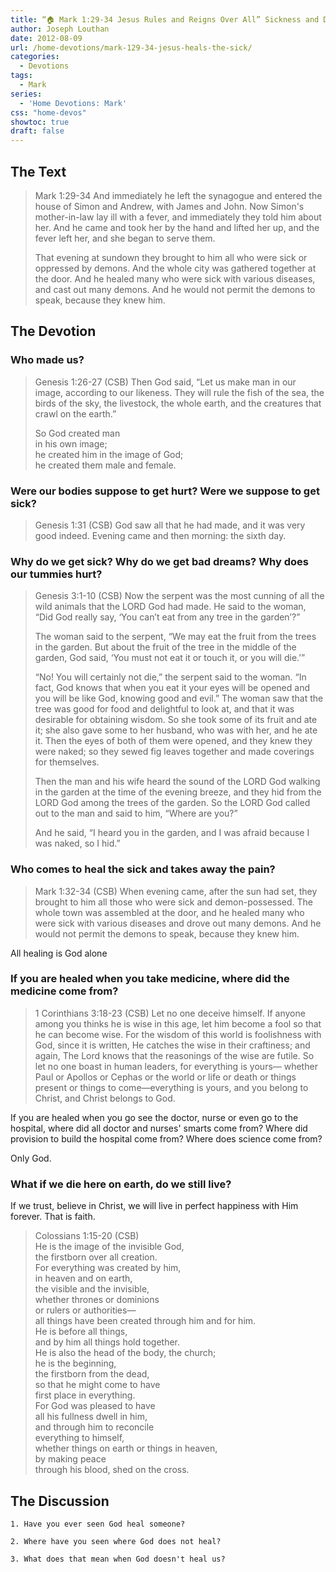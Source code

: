 ```yaml
---
title: “🏠 Mark 1:29-34 Jesus Rules and Reigns Over All” Sickness and Disease
author: Joseph Louthan
date: 2012-08-09
url: /home-devotions/mark-129-34-jesus-heals-the-sick/
categories:
  - Devotions
tags:
  - Mark
series:
  - 'Home Devotions: Mark'
css: "home-devos"
showtoc: true
draft: false
---
```


## The Text

>Mark 1:29-34 And immediately he left the synagogue and entered the house of Simon and Andrew, with James and John. Now Simon's mother-in-law lay ill with a fever, and immediately they told him about her. And he came and took her by the hand and lifted her up, and the fever left her, and she began to serve them.
>
>That evening at sundown they brought to him all who were sick or oppressed by demons. And the whole city was gathered together at the door. And he healed many who were sick with various diseases, and cast out many demons. And he would not permit the demons to speak, because they knew him.

## The Devotion

### Who made us?
  
>Genesis 1:26-27 (CSB) Then God said, “Let us make man in our image, according to our likeness. They will rule the fish of the sea, the birds of the sky, the livestock, the whole earth, and the creatures that crawl on the earth.”
>
>So God created man  
>in his own image;  
>he created him in the image of God;  
>he created them male and female.

### Were our bodies suppose to get hurt? Were we suppose to get sick?
  
>Genesis 1:31 (CSB) God saw all that he had made, and it was very good indeed. Evening came and then morning: the sixth day.

### Why do we get sick? Why do we get bad dreams? Why does our tummies hurt?

>Genesis 3:1-10 (CSB) Now the serpent was the most cunning of all the wild animals that the LORD God had made. He said to the woman, “Did God really say, ‘You can’t eat from any tree in the garden’?”
>
>The woman said to the serpent, “We may eat the fruit from the trees in the garden. But about the fruit of the tree in the middle of the garden, God said, ‘You must not eat it or touch it, or you will die.’”
>
>“No! You will certainly not die,” the serpent said to the woman. “In fact, God knows that when you eat it your eyes will be opened and you will be like God, knowing good and evil.” The woman saw that the tree was good for food and delightful to look at, and that it was desirable for obtaining wisdom. So she took some of its fruit and ate it; she also gave some to her husband, who was with her, and he ate it. Then the eyes of both of them were opened, and they knew they were naked; so they sewed fig leaves together and made coverings for themselves.
>
>Then the man and his wife heard the sound of the LORD God walking in the garden at the time of the evening breeze, and they hid from the LORD God among the trees of the garden. So the LORD God called out to the man and said to him, “Where are you?”
>
>And he said, “I heard you in the garden, and I was afraid because I was naked, so I hid.”

### Who comes to heal the sick and takes away the pain?
  
>Mark 1:32-34 (CSB) When evening came, after the sun had set, they brought to him all those who were sick and demon-possessed. The whole town was assembled at the door, and he healed many who were sick with various diseases and drove out many demons. And he would not permit the demons to speak, because they knew him.

All healing is God alone

### If you are healed when you take medicine, where did the medicine come from?

>1 Corinthians 3:18-23 (CSB) Let no one deceive himself. If anyone among you thinks he is wise in this age, let him become a fool so that he can become wise. For the wisdom of this world is foolishness with God, since it is written, He catches the wise in their craftiness; and again, The Lord knows that the reasonings of the wise are futile. So let no one boast in human leaders, for everything is yours— whether Paul or Apollos or Cephas or the world or life or death or things present or things to come—everything is yours, and you belong to Christ, and Christ belongs to God.

If you are healed when you go see the doctor, nurse or even go to the hospital, where did all doctor and nurses' smarts come from? Where did provision to build the hospital come from? Where does science come from?

Only God.

### What if we die here on earth, do we still live?
  
If we trust, believe in Christ, we will live in perfect happiness with Him forever. That is faith.

>Colossians 1:15-20 (CSB)  
>He is the image of the invisible God,  
>the firstborn over all creation.  
>For everything was created by him,  
>in heaven and on earth,  
>the visible and the invisible,  
>whether thrones or dominions  
>or rulers or authorities—  
>all things have been created through him and for him.  
>He is before all things,  
>and by him all things hold together.  
>He is also the head of the body, the church;  
>he is the beginning,  
>the firstborn from the dead,  
>so that he might come to have  
>first place in everything.  
>For God was pleased to have  
>all his fullness dwell in him,  
>and through him to reconcile  
>everything to himself,  
>whether things on earth or things in heaven,  
>by making peace  
>through his blood, shed on the cross.

## The Discussion

```text
1. Have you ever seen God heal someone?

2. Where have you seen where God does not heal?

3. What does that mean when God doesn't heal us?
```
